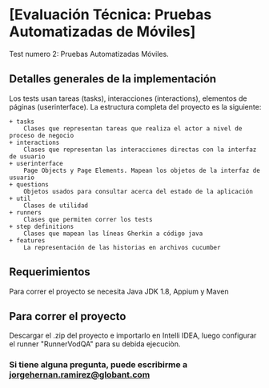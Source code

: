 # [Evaluación Técnica: Pruebas Automatizadas de Móviles]
Test numero 2: Pruebas Automatizadas Móviles.

## Detalles generales de la implementación

Los tests usan tareas (tasks), interacciones (interactions), elementos de páginas (userinterface).
La estructura completa del proyecto es la siguiente:

````
+ tasks
    Clases que representan tareas que realiza el actor a nivel de proceso de negocio
+ interactions
    Clases que representan las interacciones directas con la interfaz de usuario
+ userinterface
    Page Objects y Page Elements. Mapean los objetos de la interfaz de usuario
+ questions
    Objetos usados para consultar acerca del estado de la aplicación
+ util
    Clases de utilidad
+ runners
    Clases que permiten correr los tests
+ step definitions
    Clases que mapean las líneas Gherkin a código java
+ features
    La representación de las historias en archivos cucumber
````

## Requerimientos

Para correr el proyecto se necesita Java JDK 1.8, Appium y Maven

## Para correr el proyecto

Descargar el .zip del proyecto e importarlo en Intelli IDEA, luego configurar el runner "RunnerVodQA" para su debida ejecuciòn. 
    
 ### Si tiene alguna pregunta, puede escribirme a jorgehernan.ramirez@globant.com

